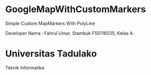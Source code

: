 # GoogleMapWithCustomMarkers
Simple Custom MapMarkers With PolyLine

Developer Nama : Fahrul Umar, Stambuk F55118035, Kelas A.

# Universitas Tadulako
Teknik Informatika
